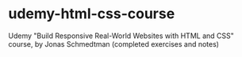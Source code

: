 # udemy-html-css-course
Udemy "Build Responsive Real-World Websites with HTML and CSS" course, by Jonas Schmedtman (completed exercises and notes)
